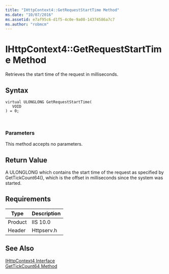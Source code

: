 ```yaml
---
title: "IHttpContext4::GetRequestStartTime Method"
ms.date: "10/07/2016"
ms.assetid: e7af95c6-d1f5-4c0e-9a08-14374586a7c7
ms.author: "robmcm"
---
```

# IHttpContext4::GetRequestStartTime Method
Retrieves the start time of the request in milliseconds.  
  
## Syntax  
  
```  
virtual ULONGLONG GetRequestStartTime(  
   VOID  
) = 0;  
```  
  
```csharp  
  
```  
  
### Parameters  
 This method accepts no parameters.  
  
## Return Value  
 A ULONGLONG which contains the start time of the request as specified by GetTickCount64(), which is the offset in milliseconds since the system was started.  
  
## Requirements  
  
|Type|Description|  
|----------|-----------------|  
|Product|IIS 10.0|  
|Header|Httpserv.h|  
  
## See Also  
 [IHttpContext4 Interface](../../web-development-reference\native-code-api-reference/ihttpcontext4-interface.md)   
 [GetTickCount64 Method](http://msdn.microsoft.com/en-us/3ebf05b9-cc53-43ae-bbcb-7841793a9d84)